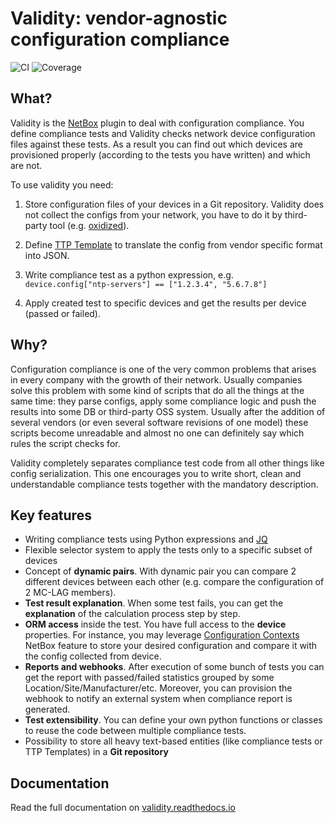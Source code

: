 # Validity: vendor-agnostic configuration compliance

![CI](https://github.com/amyasnikov/validity/actions/workflows/ci.yml/badge.svg)
![Coverage](https://img.shields.io/endpoint?url=https://gist.githubusercontent.com/amyasnikov/9e518ae8babd18b7edd8ee5aad58146b/raw/cov.json)

<!--mkdocs-start-->
## What?
Validity is the [NetBox](https://netbox.dev) plugin to deal with configuration compliance. You define compliance tests and Validity checks network device configuration files against these tests. As a result you can find out which devices are provisioned properly (according to the tests you have written) and which are not.

To use validity you need:

1. Store configuration files of your devices in a Git repository. Validity does not collect the configs from your network, you have to do it by third-party tool (e.g. [oxidized](https://github.com/ytti/oxidized)).

2. Define [TTP Template](https://ttp.readthedocs.io/en/latest/) to translate the config from vendor specific format into JSON.

3. Write compliance test as a python expression, e.g.<br/>
`device.config["ntp-servers"] == ["1.2.3.4", "5.6.7.8"]`

4. Apply created test to specific devices and get the results per device (passed or failed).


## Why?
Configuration compliance is one of the very common problems that arises in every company with the growth of their network. Usually companies solve this problem with some kind of scripts that do all the things at the same time: they parse configs, apply some compliance logic and push the results into some DB or third-party OSS system. Usually after the addition of several vendors (or even several software revisions of one model) these scripts become unreadable and almost no one can definitely say which rules the script checks for.

Validity completely separates compliance test code from all other things like config serialization. This one encourages you to write short, clean and understandable compliance tests together with the mandatory description.


## Key features
* Writing compliance tests using Python expressions and [JQ](https://stedolan.github.io/jq/manual/)
* Flexible selector system to apply the tests only to a specific subset of devices
* Concept of **dynamic pairs**. With dynamic pair you can compare 2 different devices between each other (e.g. compare the configuration of 2 MC-LAG members).
* **Test result explanation**. When some test fails, you can get the **explanation** of the calculation process step by step.
* **ORM access** inside the test. You have full access to the **device** properties. For instance, you may leverage [Configuration Contexts](https://docs.netbox.dev/en/stable/features/context-data/) NetBox feature to store your desired configuration and compare it with the config collected from device.
* **Reports and webhooks**. After execution of some bunch of tests you can get the report with passed/failed statistics grouped by some Location/Site/Manufacturer/etc. Moreover, you can provision the webhook to notify an external system when compliance report is generated.
* **Test extensibility**. You can define your own python functions or classes to reuse the code between multiple compliance tests.
* Possibility to store all heavy text-based entities (like compliance tests or TTP Templates) in a **Git repository**
<!--mkdocs-end-->

## Documentation
Read the full documentation on [validity.readthedocs.io](https://validity.readthedocs.io)
